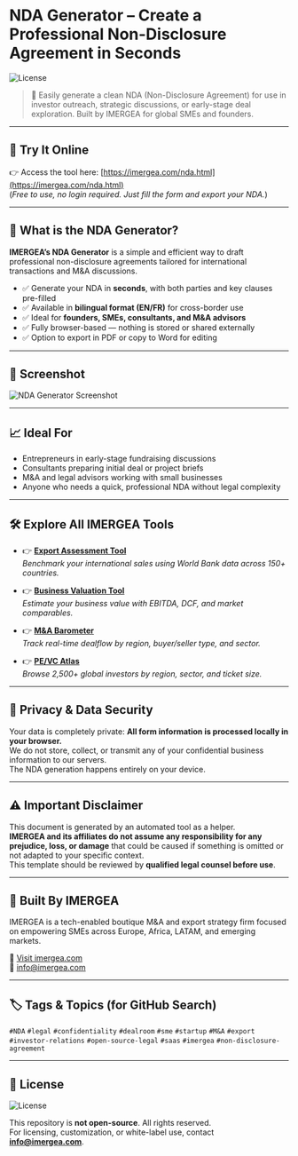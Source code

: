 # NDA Generator – Create a Professional Non-Disclosure Agreement in Seconds

![License](https://img.shields.io/badge/license-All--Rights--Reserved-red)

> 🤝 Easily generate a clean NDA (Non-Disclosure Agreement) for use in investor outreach, strategic discussions, or early-stage deal exploration. Built by IMERGEA for global SMEs and founders.

---

## 🚀 Try It Online

👉 Access the tool here: [https://imergea.com/nda.html](https://imergea.com/nda.html)  
(*Free to use, no login required. Just fill the form and export your NDA.*)

---

## 🔎 What is the NDA Generator?

**IMERGEA’s NDA Generator** is a simple and efficient way to draft professional non-disclosure agreements tailored for international transactions and M&A discussions.

- ✅ Generate your NDA in **seconds**, with both parties and key clauses pre-filled  
- ✅ Available in **bilingual format (EN/FR)** for cross-border use  
- ✅ Ideal for **founders, SMEs, consultants, and M&A advisors**  
- ✅ Fully browser-based — nothing is stored or shared externally  
- ✅ Option to export in PDF or copy to Word for editing

---

## 📸 Screenshot

![NDA Generator Screenshot](https://imergea.com/assets/images/ndascr.png)

---

## 📈 Ideal For

- Entrepreneurs in early-stage fundraising discussions  
- Consultants preparing initial deal or project briefs  
- M&A and legal advisors working with small businesses  
- Anyone who needs a quick, professional NDA without legal complexity

---

## 🛠️ Explore All IMERGEA Tools

- 👉 [**Export Assessment Tool**](https://imergea.com/export-assessment.html)  
  *Benchmark your international sales using World Bank data across 150+ countries.*

- 👉 [**Business Valuation Tool**](https://imergea.com/valuation-tool.html)  
  *Estimate your business value with EBITDA, DCF, and market comparables.*

- 👉 [**M&A Barometer**](https://imergea.com/ma/public/index.html)  
  *Track real-time dealflow by region, buyer/seller type, and sector.*

- 👉 [**PE/VC Atlas**](https://imergea.com/atlas/atlas.html)  
  *Browse 2,500+ global investors by region, sector, and ticket size.*

---

## 🔐 Privacy & Data Security

Your data is completely private: **All form information is processed locally in your browser.**  
We do not store, collect, or transmit any of your confidential business information to our servers.  
The NDA generation happens entirely on your device.

---

## ⚠️ Important Disclaimer

This document is generated by an automated tool as a helper.  
**IMERGEA and its affiliates do not assume any responsibility for any prejudice, loss, or damage** that could be caused if something is omitted or not adapted to your specific context.  
This template should be reviewed by **qualified legal counsel before use**.

---

## 🧠 Built By IMERGEA

IMERGEA is a tech-enabled boutique M&A and export strategy firm focused on empowering SMEs across Europe, Africa, LATAM, and emerging markets.

🔗 [Visit imergea.com](https://imergea.com)  
📩 info@imergea.com

---

## 🏷️ Tags & Topics (for GitHub Search)

`#NDA` `#legal` `#confidentiality` `#dealroom` `#sme` `#startup` `#M&A` `#export`  
`#investor-relations` `#open-source-legal` `#saas` `#imergea` `#non-disclosure-agreement`

---

## 📜 License

![License](https://img.shields.io/badge/license-All--Rights--Reserved-red)

This repository is **not open-source**. All rights reserved.  
For licensing, customization, or white-label use, contact **info@imergea.com**.
